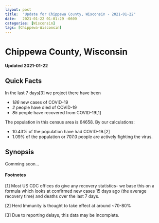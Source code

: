 ```yaml
---
layout: post
title:  "Update for Chippewa County, Wisconsin - 2021-01-22"
date:   2021-01-22 01:01:29 -0600
categories: [Wisconsin]
tags: [Chippewa-Wisconsin]
---
```


# Chippewa County, Wisconsin
#### Updated 2021-01-22

## Quick Facts

In the last 7 days[3] we project there have been
- *186* new cases of COVID-19
- *2* people have died of COVID-19
- *85* people have recovered from COVID-19[1]

The population in this census area is 64658. By our calculations:
- 10.43% of the population have had COVID-19.[2]
- 1.09% of the population or 707.0 people are actively fighting the virus.

## Synopsis

Comming soon...


#### Footnotes

[1] Most US CDC offices do give any recovery statistics- we base this on a formula which looks at confirmed new cases
15 days ago (the average recovery time) and deaths over the last 7 days.

[2] Herd Immunity is thought to take effect at around ~70-80%

[3] Due to reporting delays, this data may be incomplete.
 
    